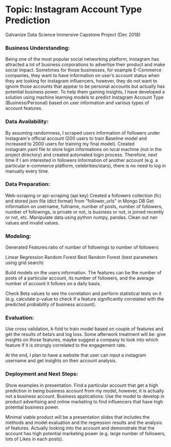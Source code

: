 # Topic: Instagram Account Type Prediction
Galvanize Data Science Immersive Capstone Project (Dec 2018)


### Business Understanding: 
Being one of the most popular social networking platform, instagram has attracted a lot of business corporations to advertise their product and make social impact. Sometimes for those businesses, for example E-Commerce companies, they want to have information on user’s account status when they are looking for instagram influencers, however, they do not want to ignore those accounts that appear to be personal accounts but actually has potential business power. To help them gaining insights, I have developed a solution using machine learning models to predict Instagram Account Type (Business/Personal) based on user information and various types of account features.

### Data Availability:
By assuming randomness, I scraped users information of followers under Instagram's official account (200 users to train Baseline model and increased to 2000 users for training my final model).
Created instagram.yaml file to store login informations on local machine (not in the project directory) and created automated login process. Therefore, next time if I am interested in followers information of another account (e.g. a particular e-commerce platform, celebrities/stars), there is no need to log in manually every time.


### Data Preparation:
Web-scraping or api-scraping (api key)
Created a followers collection (fc) and stored json file (dict format) from "follower_urls" in Mongo DB
Get information on username, fullname, number of posts, number of followers, number of followings, is private or not, is business or not, is joined recently or not, etc. 
Manipulate data using python numpy, pandas. Clean out nan values and invalid values.



### Modeling:
Generated Features:ratio of number of followings to number of followers

Linear Regression
Random Forest
Best Random Forest (best parameters using grid search)

Build models on the users information. The features can be the number of posts of a particular account, its number of followers, and the average number of account it follows on a daily basis.


Check Beta values to see the correlation and perform statistical tests on it (e.g. calculate p-value to check if a feature significantly correlated with the predicted probability of business account). 


### Evaluation:
Use cross validation, k-fold to train model based on couple of features and get the results of beta’s and log loss.
Some afterwork treatment will be: give insights on those features, maybe suggest a company to look into which feature if it is strongly correlated to the engagement rate.


At the end, I plan to have a website that user can input a instagram username and get insights on their account analysis.



### Deployment and Next Steps:
Show examples in presentation.
Find a particular account that get a high prediction in being business account from my model, however, it is actually not a business account.
Business applications: Use the model to develop in product advertising and online marketing to find influencers that have high potential business power.


Minimal viable product will be a presentation slides that includes the methods and model evaluation and the regression results and the analysis of features. Actually looking into the account and demonstrate that the account has high potential marketing power (e.g. large number of followers, lots of Likes in each posts).
